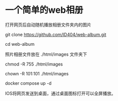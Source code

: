 # 一个简单的web相册

打开网页后自动随机播放相册文件夹内的图片

git clone https://github.com/ID404/web-album.git

cd web-album

照片相册文件放在 ./html/images 文件夹下

chmod -R 755 ./html/images

chown -R 101:101 ./html/images




docker compose up -d


IOS将网页发送到桌面，通过桌面图标打开可以全屏播放。
